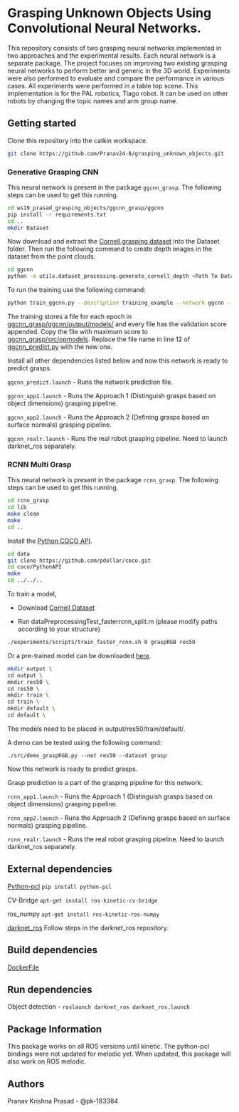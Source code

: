 # Grasping Unknown Objects Using Convolutional Neural Networks.

This repository consists of two grasping neural networks implemented in two approaches and the experimental results. Each neural network is a separate package. The project focuses on improving two existing grasping neural networks to perform better and generic in the 3D world. Experiments were also performed to evaluate and compare the performance in various cases. All experiments were performed in a table top scene. This implementation is for the PAL robotics, Tiago robot. It can be used on other robots by changing the topic names and arm group name. 


## Getting started

Clone this repository into the catkin workspace.

```bash
git clone https://github.com/Pranav24-8/grasping_unknown_objects.git
```

### Generative Grasping CNN

This neural network is present in the package ```ggcnn_grasp```. The following steps can be used to get this running.

```bash
cd ws19_prasad_grasping_objects/ggcnn_grasp/ggcnn
pip install -r requirements.txt
cd ..
mkdir Dataset
```

Now download and extract the [Cornell grasping dataset](http://pr.cs.cornell.edu/grasping/rect_data/data.php) into the Dataset folder. Then run the following command to create depth images in the dataset from the point clouds.

```bash
cd ggcnn
python -m utils.dataset_processing.generate_cornell_depth <Path To Dataset>
```

To run the training use the following command:

```bash
python train_ggcnn.py --description training_example --network ggcnn --dataset cornell --dataset-path <Path To Dataset>
```

The training stores a file for each epoch in  [ggcnn_grasp/ggcnn/output/models/](https://github.com/Pranav24-8/grasping_unknown_objects/tree/master/ggcnn_grasp/ggcnn/output/models) and every file has the validation score appended. Copy the file with maximum score to [ggcnn_grasp/src/opmodels](https://github.com/Pranav24-8/grasping_unknown_objects/tree/master/ggcnn_grasp/src/opmodels). Replace the file name in line 12 of [ggcnn_predict.py](https://github.com/Pranav24-8/grasping_unknown_objects/blob/master/ggcnn_grasp/src/ggcnn_predict.py) with the new one.

Install all other dependencies listed below and now this network is ready to predict grasps. 

```ggcnn_predict.launch``` - Runs the network prediction file.

```ggcnn_app1.launch``` - Runs the Approach 1 (Distinguish grasps based on object dimensions) grasping pipeline.

```ggcnn_app2.launch``` - Runs the Approach 2 (Defining grasps based on surface normals) grasping pipeline.

```ggcnn_realr.launch``` - Runs the real robot grasping pipeline. Need to launch darknet_ros separately.

### RCNN Multi Grasp

This neural network is present in the package ```rcnn_grasp```. The following steps can be used to get this running.

```bash
cd rcnn_grasp
cd lib
make clean
make
cd ..
```
Install the [Python COCO API](https://github.com/cocodataset/cocoapi).

```bash
cd data
git clone https://github.com/pdollar/coco.git
cd coco/PythonAPI
make
cd ../../..
```

To train a model,


*  Download [Cornell Dataset](http://pr.cs.cornell.edu/grasping/rect_data/data.php)

*  Run dataPreprocessingTest_fasterrcnn_split.m (please modify paths according to your structure)

```bash
./experiments/scripts/train_faster_rcnn.sh 0 graspRGB res50
```

Or a pre-trained model can be downloaded [here](https://www.dropbox.com/s/ldapcpanzqdu7tc/models.zip?dl=0).

```bash
mkdir output \
cd output \
mkdir res50 \
cd res50 \
mkdir train \
cd train \
mkdir default \
cd default \
```

The models need to be placed in output/res50/train/default/.

A demo can be tested using the following command:

```./src/demo_graspRGB.py --net res50 --dataset grasp```

Now this network is ready to predict grasps.

Grasp prediction is a part of the grasping pipeline for this network.

```rcnn_app1.launch``` - Runs the Approach 1 (Distinguish grasps based on object dimensions) grasping pipeline.

```rcnn_app2.launch``` - Runs the Approach 2 (Defining grasps based on surface normals) grasping pipeline.

```rcnn_realr.launch``` - Runs the real robot grasping pipeline. Need to launch darknet_ros separately.

## External dependencies
[Python-pcl](https://github.com/strawlab/python-pcl) ```pip install python-pcl```

CV-Bridge ```apt-get install ros-kinetic-cv-bridge```

ros_numpy ```apt-get install ros-kinetic-ros-numpy```

[darknet_ros](https://github.com/leggedrobotics/darknet_ros) Follow steps in the darknet_ros repository.

## Build dependencies

[DockerFile](https://fbe-gitlab.hs-weingarten.de/stud-iki/thesis-master/ws19_prasad_grasping_objects/blob/dev/docker/DockerFile)

## Run dependencies
Object detection - ```roslaunch darknet_ros darknet_ros.launch```

## Package Information

This package works on all ROS versions until kinetic. The python-pcl bindings were not updated for melodic yet. When updated, this package will also work on ROS melodic.

## Authors
Pranav Krishna Prasad - @pk-183384


